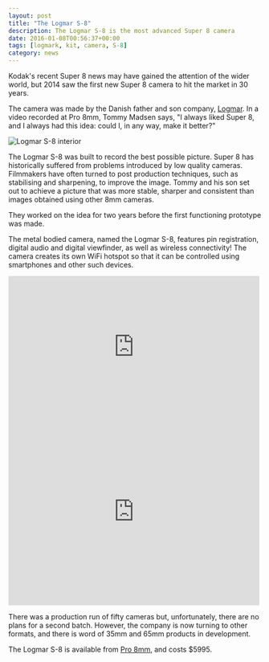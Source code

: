```yaml
---
layout: post
title: "The Logmar S-8"
description: The Logmar S-8 is the most advanced Super 8 camera
date: 2016-01-08T00:56:37+00:00
tags: [logmark, kit, camera, S-8]
category: news
---
```


Kodak's recent Super 8 news may have gained the attention of the wider world, but 2014 saw the first new Super 8 camera to hit the market in 30 years.

The camera was made by the Danish father and son company, <a href="http://www.logmar.dk/">Logmar</a>. In a video recorded at Pro 8mm, Tommy Madsen says, "I always liked Super 8, and I always had this idea: could I, in any way, make it better?"

<img src="{{ site.baseurl }}/assets/logmar/logmar-side.jpg" alt="Logmar S-8 interior">

The Logmar S-8 was built to record the best possible picture. Super 8 has historically suffered from problems introduced by low quality cameras. Filmmakers have often turned to post production techniques, such as stabilising and sharpening, to improve the image. Tommy and his son set out to achieve a picture that was more stable, sharper and consistent than images obtained using other 8mm cameras. 

They worked on the idea for two years before the first functioning prototype was made.

The metal bodied camera, named the Logmar S-8, features pin registration, digital audio and digital viewfinder, as well as wireless connectivity! The camera creates its own WiFi hotspot so that it can be controlled using smartphones and other such devices.

<iframe class="video" src="https://player.vimeo.com/video/101753821?title=0&byline=0&portrait=0" width="500" height="281" frameborder="0" webkitallowfullscreen mozallowfullscreen allowfullscreen></iframe>
<br/>
<iframe class="video" src="https://player.vimeo.com/video/129700087?title=0&byline=0&portrait=0" width="500" height="375" frameborder="0" webkitallowfullscreen mozallowfullscreen allowfullscreen></iframe>
<br/>

There was a production run of fifty cameras but, unfortunately, there are no plans for a second batch. However, the company is now turning to other formats, and there is word of 35mm and 65mm products in development.

The Logmar S-8 is available from <a href="http://www.pro8mm.com/Merchant5/merchant.mvc?Screen=PROD&Store_Code=01&Product_Code=camera_logmar&Category_Code=S8">Pro 8mm</a>, and costs $5995.

